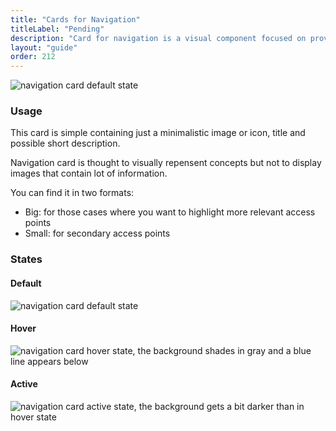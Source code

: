 ```yaml
---
title: "Cards for Navigation"
titleLabel: "Pending"
description: "Card for navigation is a visual component focused on providing navigation in distributive pages or discributive page sections."
layout: "guide"
order: 212
---
```


![navigation card default state](/images/lexicon/CardNavDefault.jpg)

### Usage
This card is simple containing just a minimalistic image or icon, title and possible short description.

Navigation card is thought to visually repensent concepts but not to display images that contain lot of information.

You can find it in two formats:

- Big: for those cases where you want to highlight more relevant access points
- Small: for secondary access points

### States

#### Default 
![navigation card default state](/images/lexicon/CardNavDefault.jpg)

#### Hover
![navigation card hover state, the background shades in gray and a blue line appears below](/images/lexicon/CardNavHover.jpg)

#### Active 
![navigation card active state, the background gets a bit darker than in hover state](/images/lexicon/CardNavActive.jpg)

